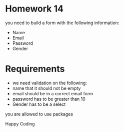 # Homework 14

you need to build a form with the following information:

- Name
- Email
- Password
- Gender

# Requirements

- we need validation on the following:
- name that it should not be empty
- email should be in a correct email form
- password has to be greater than 10
- Gender has to be a select

you are  allowed to use packages

Happy Coding